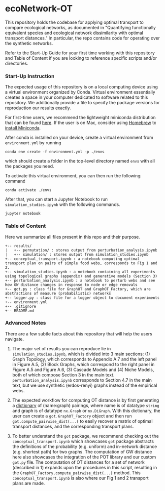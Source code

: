 # ecoNetwork-OT
This repository holds the codebase for applying optimal transport to compare ecological networks, as documented in "Quantifying functionally equivalent species and ecological network dissimilarity with optimal transport distances." In particular, the repo contains code for operating over the synthetic networks.  

Refer to the Start-Up Guide for your first time working with this repository and Table of Content if you are looking to reference specific scripts and/or directories.

### Start-Up Instruction

The expected usage of this repository is on a local computing device using a virtual environment organized by Conda. Virtual environment essentially creates a space in your computer dedicated to software related to this repository. We additionally provide a file to specify the package versions for reproduction our results exactly. 

For first-time users, we recommend the lightweight miniconda distribution that can be found [here](https://docs.anaconda.com/free/miniconda/). If the user is on Mac, consider using [Homebrew](https://brew.sh/) to [install Miniconda](https://formulae.brew.sh/cask/miniconda). 

After conda is installed on your device, create a virtual environment from `environment.yml` by running 
```
conda env create -f environment.yml -p ./envs
```
which should create a folder in the top-level directory named `envs` with all the packages you need. 


To activate this virtual environment, you can then run the following command
``` 
conda activate ./envs
```

After that, you can start a Jupyter Notebook to run `simulation_studies.ipynb` with the following commands. 
```
jupyter notebook
```

### Table of Content

Here we summarize all files present in this repo and their purpose.
```
+-- results/
|   +-- permutation/ : stores output from perturbation_analysis.ipynb
|   +-- simulation/ : stores output from simulation_studies.ipynb
+-- conceptual_transport.ipynb : a notebook computing optimal transport plan on pairs of simple food webs, corresponds to Fig 1 and 2. 
+-- simulation_studies.ipynb : a notebook containing all experiments using topological graphs (appendix) and generative models (Section 3)
+-- perturbation_analysis.ipynb : a notebook to perturb webs and see how GW distance changes in response to node or edge removals
+-- got.py : class file for GraphOT and GraphOT_Factory, which are abstractions of measure (probabilistic) networks
+-- logger.py : class file for a logger object to document experiments 
+-- environment.yml
+-- .gitignore
+-- README.md 
```

### Advanced Notes 
There are a few subtle facts about this repository that will help the users navigate. 

1. The major set of results you can reproduce lie in `simulation_studies.ipynb`, which is divided into 3 main sections: (1) Graph Topology, which corresponds to Appendix A.7 and the left panel in Figure A.5, (2) Block Graphs, which correspond to the right panel in Figure A.5 and Figure A.6, (3) Cascade Models and (4) Niche Models, both of which compose Section 3 in the main text. `perturbation_analysis.ipynb` corresponds to Section 4.7 in the main text, but we use synthetic (erdos-renyi) graphs instead of the empirical webs. 

2. The expected workflow for computing OT distance is by first generating a [dictionary](https://www.geeksforgeeks.org/python-dictionary/) of (name:graph) pairings, where name is of datatype `string` and graph is of datatype `nx.Graph` or `nx.DiGraph`. With this dictionary, the user can create a `got.GraphOT_Factory` object and then run `got.compute_pairwise_dist(...)` to easily recover a matrix of optimal transport distances, and the corresponding transport plans. 

3. To better understand the `got` package, we recommend checking out the `conceptual_transport.ipynb` which showcases `got` package abstracts the definitions of the probability (e.g. uniform) and in-network distance (e.g. shortest path) for two graphs. The computation of GW distance here also showcases the integration of the POT library and our custom `got.py` file. The computation of OT distances for a set of network (described in 1) expands upon the procedures in this script, resulting in the `GraphOT_Factory.compute_pairwise_dist(...)` method. This `conceptual_transport.ipynb` is also where our Fig 1 and 2 transport plans are made. 